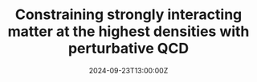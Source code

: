 ---
title: "Constraining strongly interacting matter at the highest densities with perturbative QCD"

publication: APCTP-Triumf joint workshop (Busan, Korea) -- *Invited Plenary*
event_url: https://ynuclear-indico.yonsei.ac.kr/event/5/overview
private: true

location: Busan, South Korea
#address:
#  street: 450 Serra Mall
#  city: Stanford
#  region: CA
#  postcode: '94305'
#  country: United States

summary: Talk about my work on quark matter in neutron stars

# Talk start and end times.
#   End time can optionally be hidden by prefixing the line with `#`.
date: '2024-09-23T13:00:00Z'
date_end: '2024-09-27T15:00:00Z'
all_day: false

# Schedule page publish date (NOT talk date).
publishDate: '2017-01-01T00:00:00Z'

authors:
  - admin

#tags: [neutron stars, equation of state, quark matter]

# Is this a featured talk? (true/false)
featured: true

#image:
#  caption: 'Image credit: [**Unsplash**](https://unsplash.com/photos/bzdhc5b3Bxs)'
#  focal_point: Right

#links:
#  - icon: twitter
#    icon_pack: fab
#    name: Follow
#    url: https://twitter.com/georgecushen
#url_code: 'https://github.com'
#url_pdf: ''
#url_slides: 
#url_video: 'https://youtube.com'

# Markdown Slides (optional).
#   Associate this talk with Markdown slides.
#   Simply enter your slide deck's filename without extension.
#   E.g. `slides = "example-slides"` references `content/slides/example-slides.md`.
#   Otherwise, set `slides = ""`.
#slides: ""

# Projects (optional).
#   Associate this post with one or more of your projects.
#   Simply enter your project's folder or file name without extension.
#   E.g. `projects = ["internal-project"]` references `content/project/deep-learning/index.md`.
#   Otherwise, set `projects = []`.
#publications:
#  - 2312.14127
---